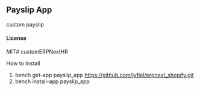 ## Payslip App

custom payslip

#### License

MIT# customERPNextHR

How to Install

1. bench get-app payslip_app https://github.com/jvfiel/erpnext_shopify.git
2. bench install-app payslip_app